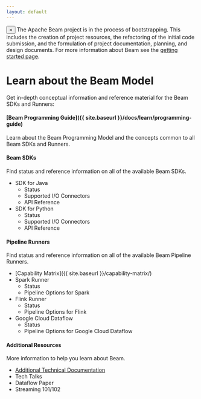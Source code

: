```yaml
---
layout: default
---
```

<p>
  <div class="alert alert-info alert-dismissible" role="alert">
  <span class="glyphicon glyphicon-flag" aria-hidden="true"></span>
  <button type="button" class="close" data-dismiss="alert" aria-label="Close"><span aria-hidden="true">&times;</span></button>
  The Apache Beam project is in the process of bootstrapping. This includes the creation of project resources, the refactoring of the initial code submission, and the formulation of project documentation, planning, and design documents. For more information about Beam see the <a href="/getting_started/">getting started page</a>.
  </div>
</p>

# Learn about the Beam Model

Get in-depth conceptual information and reference material for the Beam SDKs and Runners:

#### [Beam Programming Guide]({{ site.baseurl }}/docs/learn/programming-guide) 
Learn about the Beam Programming Model and the concepts common to all Beam SDKs and Runners.

#### Beam SDKs
Find status and reference information on all of the available Beam SDKs.

* SDK for Java
  * Status
  * Supported I/O Connectors
  * API Reference
* SDK for Python
  * Status
  * Supported I/O Connectors
  * API Reference

#### Pipeline Runners
Find status and reference information on all of the available Beam Pipeline Runners.

* [Capability Matrix]({{ site.baseurl }}/capability-matrix/)
* Spark Runner
  * Status
  * Pipeline Options for Spark
* Flink Runner
  * Status
  * Pipeline Options for Flink
* Google Cloud Dataflow
  * Status
  * Pipeline Options for Google Cloud Dataflow

#### Additional Resources
More information to help you learn about Beam.

* [Additional Technical Documentation](https://goo.gl/ps8twC)
* Tech Talks
* Dataflow Paper
* Streaming 101/102
